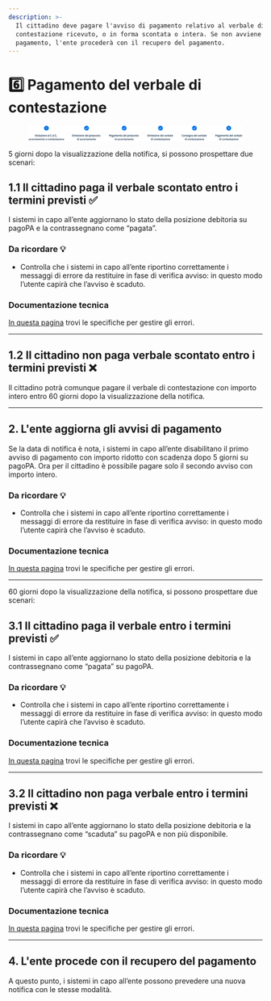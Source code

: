 ```yaml
---
description: >-
  Il cittadino deve pagare l'avviso di pagamento relativo al verbale di
  contestazione ricevuto, o in forma scontata o intera. Se non avviene il
  pagamento, l'ente procederà con il recupero del pagamento.
---
```


# 6️⃣ Pagamento del verbale di contestazione

<figure><img src="docs/lAIZmjrusC6qV8ki9zsZ/.gitbook/assets/image (23).png" alt="Sezione 6 di 6: Pagamento del verbale di contestazione"><figcaption></figcaption></figure>

5 giorni dopo la visualizzazione della notifica, si possono prospettare due scenari:&#x20;

## **1.1 Il cittadino paga il verbale scontato entro i termini previsti ✅**

I sistemi in capo all’ente aggiornano lo stato della posizione debitoria su pagoPA e la contrassegnano come “pagata”.

### Da ricordare 💡&#x20;

* Controlla che i sistemi in capo all’ente riportino correttamente i messaggi di errore da restituire in fase di verifica avviso: in questo modo l’utente capirà che l’avviso è scaduto.

### Documentazione tecnica&#x20;

[In questa pagina](https://docs.pagopa.it/gestionedeglierrori/faultcode-e-faultstring/domino-ec) trovi le specifiche per gestire gli errori.&#x20;

***

## **1.2 Il cittadino non paga verbale scontato entro i termini previsti ❌**

Il cittadino potrà comunque pagare il verbale di contestazione con importo intero entro 60 giorni dopo la visualizzazione della notifica.&#x20;

***

## 2. L'ente aggiorna gli avvisi di pagamento&#x20;

Se la data di notifica è nota, i sistemi in capo all’ente disabilitano il primo avviso di pagamento con importo ridotto con scadenza dopo 5 giorni su pagoPA. Ora per il cittadino è possibile pagare solo il secondo avviso con importo intero.

### Da ricordare 💡&#x20;

* Controlla che i sistemi in capo all’ente riportino correttamente i messaggi di errore da restituire in fase di verifica avviso: in questo modo l’utente capirà che l’avviso è scaduto.

### Documentazione tecnica&#x20;

[In questa pagina](https://docs.pagopa.it/gestionedeglierrori/faultcode-e-faultstring/domino-ec) trovi le specifiche per gestire gli errori.&#x20;

***

60 giorni dopo la visualizzazione della notifica, si possono prospettare due scenari:&#x20;

## **3.1 Il cittadino paga il verbale entro i termini previsti ✅**

I sistemi in capo all’ente aggiornano lo stato della posizione debitoria e la contrassegnano come “pagata” su pagoPA.&#x20;

### Da ricordare 💡&#x20;

* Controlla che i sistemi in capo all’ente riportino correttamente i messaggi di errore da restituire in fase di verifica avviso: in questo modo l’utente capirà che l’avviso è scaduto.

### Documentazione tecnica&#x20;

[In questa pagina](https://docs.pagopa.it/gestionedeglierrori/faultcode-e-faultstring/domino-ec) trovi le specifiche per gestire gli errori.&#x20;

***

## **3.2 Il cittadino non paga verbale entro i termini previsti ❌**

I sistemi in capo all’ente aggiornano lo stato della posizione debitoria e la contrassegnano come “scaduta” su pagoPA e non più disponibile.

### Da ricordare 💡&#x20;

* Controlla che i sistemi in capo all’ente riportino correttamente i messaggi di errore da restituire in fase di verifica avviso: in questo modo l’utente capirà che l’avviso è scaduto.

### Documentazione tecnica&#x20;

[In questa pagina](https://docs.pagopa.it/gestionedeglierrori/faultcode-e-faultstring/domino-ec) trovi le specifiche per gestire gli errori.&#x20;

***

## 4. L'ente procede con il recupero del pagamento

A questo punto, i sistemi in capo all’ente possono prevedere una nuova notifica con le stesse modalità.
